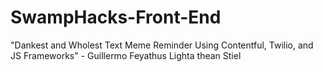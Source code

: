 # SwampHacks-Front-End
"Dankest and Wholest Text Meme Reminder Using Contentful, Twilio, and JS Frameworks" - Guillermo Feyathus Lighta thean Stiel
